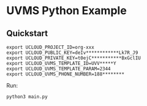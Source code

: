 # UVMS Python Example

## Quickstart

```shell
export UCLOUD_PROJECT_ID=org-xxx
export UCLOUD_PUBLIC_KEY=deIv************Lk7R_J9
export UCLOUD_PRIVATE_KEY=t0ejC***********BxGclIU
export UCLOUD_UVMS_TEMPLATE_ID=UVV*****Y
export UCLOUD_UVMS_TEMPLATE_PARAM=2344
export UCLOUD_UVMS_PHONE_NUMBER=188********
```

Run:

```
python3 main.py
```

